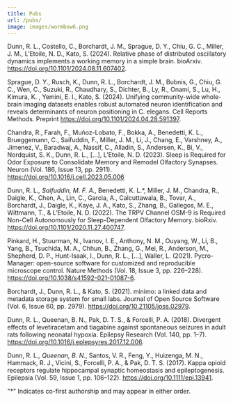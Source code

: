 ```yaml
---
title: Pubs
url: /pubs/
image: images/wormbow6.png
---
```


Dunn, R. L., Costello, C., Borchardt, J. M., Sprague, D. Y., Chiu, G. C., Miller, J. M., L’Etoile, N. D., Kato, S. (2024). Relative phase of distributed oscillatory dynamics implements a working memory in a simple brain. bioArxiv. https://doi.org/10.1101/2024.08.11.607402.

Sprague, D. Y., Rusch, K., Dunn, R. L., Borchardt, J. M., Bubnis, G., Chiu, G. C., Wen, C., Suzuki, R., Chaudhary, S., Dichter, B., Ly, R., Onami, S., Lu, H., Kimura, K. , Yemini, E. I., Kato, S. (2024). Unifying community-wide whole-brain imaging datasets enables robust automated neuron identification and reveals determinants of neuron positioning in C. elegans. Cell Reports Methods. Preprint https://doi.org/10.1101/2024.04.28.591397.

Chandra, R., Farah, F., Muñoz-Lobato, F., Bokka, A., Benedetti, K. L., Brueggemann, C., Saifuddin, F., Miller, J. M., Li, J., Chang, E., Varshney, A., Jimenez, V., Baradwaj, A., Nassif, C., Alladin, S., Andersen, K., Bi, V., Nordquist, S. K., Dunn, R. L., […], L’Etoile, N. D. (2023). Sleep is Required for Odor Exposure to Consolidate Memory and Remodel Olfactory Synapses. Neuron (Vol. 186, Issue 13, pp. 2911). https://doi.org/10.1016/j.cell.2023.05.006

Dunn, R. L.*, Saifuddin, M. F. A.*, Benedetti, K. L.*, Miller, J. M., Chandra, R., Daigle, K., Chen, A., Lin, C., Garcia, A., Calcuttawala, B., Tovar, A., Borchardt, J., Daigle, K., Kaye, J. A., Kato, S., Zhang, B., Gallegos, M. E., Wittmann, T., & L’Etoile, N. D. (2022). The TRPV Channel OSM-9 is Required Non-Cell Autonomously for Sleep-Dependent Olfactory Memory. bioRxiv. https://doi.org/10.1101/2020.11.27.400747.

Pinkard, H., Stuurman, N., Ivanov, I. E., Anthony, N. M., Ouyang, W., Li, B., Yang, B., Tsuchida, M. A., Chhun, B., Zhang, G., Mei, R., Anderson, M., Shepherd, D. P., Hunt-Isaak, I., Dunn, R. L., […], Waller, L. (2021). Pycro-Manager: open-source software for customized and reproducible microscope control. Nature Methods (Vol. 18, Issue 3, pp. 226–228). https://doi.org/10.1038/s41592-021-01087-6.

Borchardt, J., Dunn, R. L., & Kato, S. (2021). minimo: a linked data and metadata storage system for small labs. Journal of Open Source Software (Vol. 6, Issue 60, pp. 2979). https://doi.org/10.21105/joss.02979.

Dunn, R. L., Queenan, B. N., Pak, D. T. S., & Forcelli, P. A. (2018). Divergent effects of levetiracetam and tiagabine against spontaneous seizures in adult rats following neonatal hypoxia. Epilepsy Research (Vol. 140, pp. 1–7). https://doi.org/10.1016/j.eplepsyres.2017.12.006.

Dunn, R. L.*, Queenan, B. N.*, Santos, V. R., Feng, Y., Huizenga, M. N., Hammack, R. J., Vicini, S., Forcelli, P. A., & Pak, D. T. S. (2017). Kappa opioid receptors regulate hippocampal synaptic homeostasis and epileptogenesis. Epilepsia (Vol. 59, Issue 1, pp. 106–122). https://doi.org/10.1111/epi.13941. 

"*" Indicates co-first authorship and may appear in either order.
